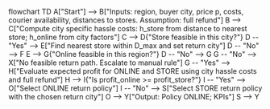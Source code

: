 flowchart TD
    A["Start"] --> B["Inputs: region, buyer city, price p, costs, courier availability, distances to stores. Assumption: full refund"]
    B --> C["Compute city specific hassle costs: h_store from distance to nearest store; h_online from city factors"]
    C --> D{"Store feasible in this city?"}
    D -- "Yes" --> E["Find nearest store within D_max and set return city"]
    D -- "No" --> F
    E --> G{"Online feasible in this region?"}
    D -- "No" --> G
    G -- "No" --> X["No feasible return path. Escalate to manual rule"]
    G -- "Yes" --> H["Evaluate expected profit for ONLINE and STORE using city hassle costs and full refund"]
    H --> I{"Is profit_online >= profit_store?"}
    I -- "Yes" --> O["Select ONLINE return policy"]
    I -- "No" --> S["Select STORE return policy with the chosen return city"]
    O --> Y["Output: Policy ONLINE; KPIs"]
    S --> Y
